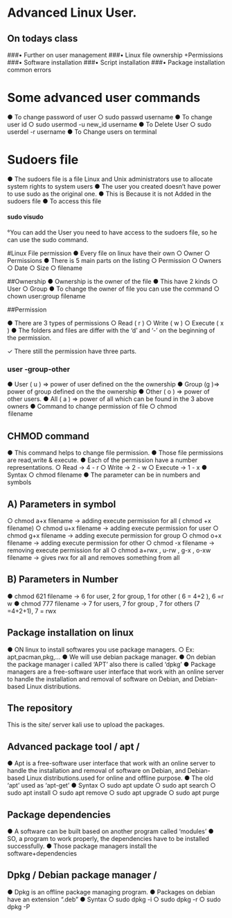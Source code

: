   # Advanced Linux User.
## On todays class
###• Further on user management
###• Linux file ownership +Permissions
###• Software installation 
###• Script installation
###• Package installation common errors

 # Some advanced user commands
● To change password of user
○ sudo passwd username
● To change user id
○ sudo usermod -u new_id 
username
● To Delete User
○ sudo userdel -r username
● To Change users on terminal

# Sudoers file
● The sudoers file is a file Linux and Unix administrators use to 
allocate system rights to system users
● The user you created doesn’t have power to use sudo as the 
original one. 
● This is Because it is not Added in the sudoers file 
● To access this file
#### sudo visudo
°You can add the User 
you need to have access 
 to the sudoers file, so he 
can use the sudo 
command.


  #Linux File permission
● Every file on linux 
have their own
○ Owner 
○ Permissions
● There is 5 main parts 
on the listing
○ Permission
○ Owners
○ Date
○ Size
○ filename

##Ownership
● Ownership is the owner of 
the file
● This have 2 kinds
○ User
○ Group
● To change the owner of file 
you can use the command 
○ chown user:group 
filename

##Permission

● There are 3 types of permissions
○ Read ( r )
○ Write ( w )
○ Execute ( x )
● The folders and files are differ with 
the ‘d’ and ‘-’
 on the beginning of 
the permission.

✓ There still the permission have three parts.
### user -group-other
● User ( u ) => power of user defined on the the 
ownership
● Group (g )=> power of group defined on the 
the ownership
● Other ( o ) => power of other users.
● All ( a ) => power of all which can be found in 
the 3 above owners 
● Command to change permission of file
○ chmod <option>filename

## CHMOD command

● This command helps to change file permission.
● Those file permissions are read,write & execute.
● Each of the permission have a number representations.
○ Read -> 4 - r
○ Write -> 2 - w
○ Execute -> 1 - x
● Syntax
○ chmod <parameter> filename
● The parameter can be in numbers and symbols

## A) Parameters in symbol
○ chmod a+x filename -> adding execute permission for all ( chmod +x filename)
○ chmod u+x filename -> adding execute permission for user
○ chmod g+x filename -> adding execute permission for group
○ chmod o+x filename -> adding execute permission for other
○ chmod -x filename -> removing execute permission for all
○ chmod a+rwx , u-rw , g-x , o-xw filename -> gives rwx for all and removes something from all
## B) Parameters in Number
● chmod 621 filename -> 6 for user, 2 for group, 1 for other ( 6 = 4+2 ), 6 =r w
● chmod 777 filename -> 7 for users, 7 for group , 7 for others (7 =4+2+1), 7 = rwx

## Package installation on linux

● ON linux to install softwares you use 
package managers.
○ Ex: apt,pacman,pkg,...
● We will use debian package manager.
● On debian the package manager i called 
‘APT’ also there is called ‘dpkg’
● Package managers are a free-software 
user interface that work with an online 
server to handle the installation and 
removal of software on Debian, and 
Debian-based Linux distributions.

## The repository

This is the site/ server kali use to 
upload the packages.

## Advanced package tool / apt /

● Apt is a free-software user interface that work with an 
online server to handle
 the installation and removal of 
software on Debian, and Debian-based Linux 
distributions.used for online and offline purpose.
● The old ‘apt’ used as ‘apt-get’
● Syntax
○ sudo apt update 
○ sudo apt search <softwarename>
○ sudo apt install <softwarename>
○ sudo apt remove <softwarename>
○ sudo apt upgrade 
○ sudo apt purge <softwarename> 

## Package dependencies 

● A software can be built based on another program 
called ‘modules’
● SO, a program to work properly, the dependencies have 
to be installed successfully. 
● Those package managers install the 
software+dependencies

## Dpkg / Debian package manager /

● Dpkg is an offline package managing 
program.
● Packages on debian have an extension 
“.deb”
● Syntax
○ sudo dpkg -i <packagename>
○ sudo dpkg -r <packagename>
○ sudo dpkg -P <packagename>


